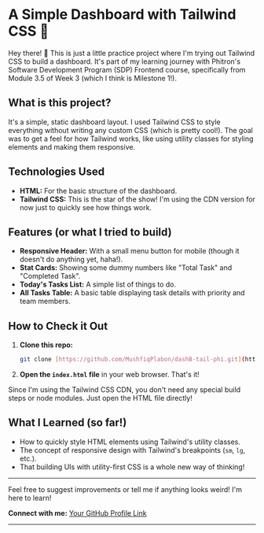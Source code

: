 # A Simple Dashboard with Tailwind CSS 🚀

Hey there! 👋 This is just a little practice project where I'm trying out Tailwind CSS to build a dashboard. It's part of my learning journey with Phitron's Software Development Program (SDP) Frontend course, specifically from Module 3.5 of Week 3 (which I think is Milestone 1!).

## What is this project?

It's a simple, static dashboard layout. I used Tailwind CSS to style everything without writing any custom CSS (which is pretty cool!). The goal was to get a feel for how Tailwind works, like using utility classes for styling elements and making them responsive.

## Technologies Used

* **HTML:** For the basic structure of the dashboard.
* **Tailwind CSS:** This is the star of the show! I'm using the CDN version for now just to quickly see how things work.

## Features (or what I tried to build)

* **Responsive Header:** With a small menu button for mobile (though it doesn't do anything yet, haha!).
* **Stat Cards:** Showing some dummy numbers like "Total Task" and "Completed Task".
* **Today's Tasks List:** A simple list of things to do.
* **All Tasks Table:** A basic table displaying task details with priority and team members.

## How to Check it Out

1.  **Clone this repo:**
    ```bash
    git clone [https://github.com/MushfiqPlabon/dashB-tail-phi.git](https://github.com/MushfiqPlabon/dashB-tail-phi.git)
    ```
2.  **Open the `index.html` file** in your web browser. That's it!

Since I'm using the Tailwind CSS CDN, you don't need any special build steps or node modules. Just open the HTML file directly!

## What I Learned (so far!)

* How to quickly style HTML elements using Tailwind's utility classes.
* The concept of responsive design with Tailwind's breakpoints (`sm`, `lg`, etc.).
* That building UIs with utility-first CSS is a whole new way of thinking!

---

Feel free to suggest improvements or tell me if anything looks weird! I'm here to learn!

**Connect with me:**
[Your GitHub Profile Link](https://github.com/MushfiqPlabon)

---
